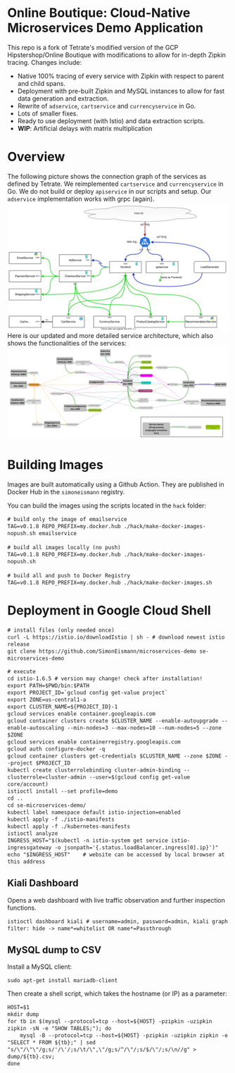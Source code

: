 # Online Boutique: Cloud-Native Microservices Demo Application
This repo is a fork of Tetrate's modified version of the GCP Hipstershop/Online Boutique with modifications to allow for in-depth Zipkin tracing. Changes include:
- Native 100% tracing of every service with Zipkin with respect to parent and child spans.
- Deployment with pre-built Zipkin and MySQL instances to allow for fast data generation and extraction.
- Rewrite of `adservice`, `cartservice` and `currencyservice` in Go.
- Lots of smaller fixes.
- Ready to use deployment (with Istio) and data extraction scripts.
- **WIP**: Artificial delays with matrix multiplication

# Overview
The following picture shows the connection graph of the services as defined by Tetrate. We reimplemented `cartservice` and `currencyservice` in Go. We do not build or deploy `apiservice` in our scripts and setup. Our `adservice` implementation works with grpc (again).
![Overview Image Coarse](/doc/overview_tetrate.svg)
Here is our updated and more detailed service architecture, which also shows the functionalities of the services:
![Overview Image Detailed](/doc/overview_detail.svg)

# Building Images
Images are built automatically using a Github Action.
They are published in Docker Hub in the `simoneismann` registry.

You can build the images using the scripts located in the `hack` folder:

```
# build only the image of emailservice
TAG=v0.1.8 REPO_PREFIX=my.docker.hub ./hack/make-docker-images-nopush.sh emailservice

# build all images locally (no push)
TAG=v0.1.8 REPO_PREFIX=my.docker.hub ./hack/make-docker-images-nopush.sh

# build all and push to Docker Registry
TAG=v0.1.8 REPO_PREFIX=my.docker.hub ./hack/make-docker-images.sh
```

# Deployment in Google Cloud Shell
```shell
# install files (only needed once)
curl -L https://istio.io/downloadIstio | sh - # download newest istio release
git clone https://github.com/SimonEismann/microservices-demo se-microservices-demo
```
```shell
# execute
cd istio-1.6.5 # version may change! check after installation!
export PATH=$PWD/bin:$PATH
export PROJECT_ID=`gcloud config get-value project`
export ZONE=us-central1-a
export CLUSTER_NAME=${PROJECT_ID}-1
gcloud services enable container.googleapis.com
gcloud container clusters create $CLUSTER_NAME --enable-autoupgrade --enable-autoscaling --min-nodes=3 --max-nodes=10 --num-nodes=5 --zone $ZONE
gcloud services enable containerregistry.googleapis.com
gcloud auth configure-docker -q
gcloud container clusters get-credentials $CLUSTER_NAME --zone $ZONE --project $PROJECT_ID
kubectl create clusterrolebinding cluster-admin-binding --clusterrole=cluster-admin --user=$(gcloud config get-value core/account)
istioctl install --set profile=demo
cd ..
cd se-microservices-demo/
kubectl label namespace default istio-injection=enabled
kubectl apply -f ./istio-manifests
kubectl apply -f ./kubernetes-manifests
istioctl analyze
INGRESS_HOST="$(kubectl -n istio-system get service istio-ingressgateway -o jsonpath='{.status.loadBalancer.ingress[0].ip}')"
echo "$INGRESS_HOST"	# website can be accessed by local browser at this address
```

## Kiali Dashboard
Opens a web dashboard with live traffic observation and further inspection functions.
```shell
istioctl dashboard kiali # username=admin, password=admin, kiali graph filter: hide -> name*=whitelist OR name*=Passthrough
```

## MySQL dump to CSV
Install a MySQL client:
```shell
sudo apt-get install mariadb-client
```
Then create a shell script, which takes the hostname (or IP) as a parameter:
```shell
HOST=$1
mkdir dump
for tb in $(mysql --protocol=tcp --host=${HOST} -pzipkin -uzipkin zipkin -sN -e "SHOW TABLES;"); do
    mysql -B --protocol=tcp --host=${HOST} -pzipkin -uzipkin zipkin -e "SELECT * FROM ${tb};" | sed "s/\"/\"\"/g;s/'/\'/;s/\t/\",\"/g;s/^/\"/;s/$/\"/;s/\n//g" > dump/${tb}.csv;
done
```